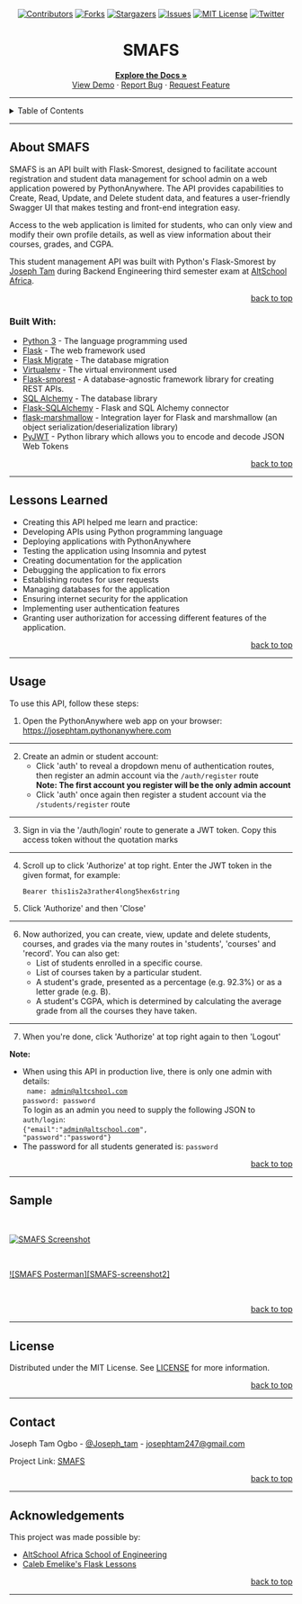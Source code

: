 <!-- Back to Top Navigation Anchor -->
<a name="readme-top"></a>

<!-- Project Shields -->
<div align="center">

  [![Contributors][contributors-shield]][contributors-url]
  [![Forks][forks-shield]][forks-url]
  [![Stargazers][stars-shield]][stars-url]
  [![Issues][issues-shield]][issues-url]
  [![MIT License][license-shield]][license-url]
  [![Twitter][twitter-shield]][twitter-url]
</div>

<!-- Project Name -->
<div align="center">
  <h1>SMAFS</h1>
</div>

<div>
  <p align="center">
    <a href="https://github.com/josephtam-github/SMAFS#readme"><strong>Explore the Docs »</strong></a>
    <br />
    <a href="/images/SMAFS_Full_Page.png">View Demo</a>
    ·
    <a href="https://github.com/josephtam-github/SMAFS/issues">Report Bug</a>
    ·
    <a href="https://github.com/josephtam-github/SMAFS/issues">Request Feature</a>
  </p>
</div>

---

<!-- Table of Contents -->
<details>
  <summary>Table of Contents</summary>
  <ol>
    <li>
      <a href="#about-SMAFS">About SMAFS</a>
      <ul>
        <li><a href="#built-with">Built With</a></li>
      </ul>
    </li>
    <li><a href="#lessons-learned">Lessons Learned</a></li>
    <li><a href="#usage">Usage</a></li>    
    <li><a href="#sample">Sample</a></li>
    <li><a href="#license">License</a></li>
    <li><a href="#contact">Contact</a></li>
    <li><a href="#acknowledgements">Acknowledgements</a></li>
  </ol>
  <p align="right"><a href="#readme-top">back to top</a></p>
</details>

---

<!-- About the Project -->
## About SMAFS

SMAFS is an API built with Flask-Smorest, designed to facilitate account registration and student data management for school admin on a web application powered by PythonAnywhere. The API provides capabilities to Create, Read, Update, and Delete student data, and features a user-friendly Swagger UI that makes testing and front-end integration easy.

Access to the web application is limited for students, who can only view and modify their own profile details, as well as view information about their courses, grades, and CGPA.

This student management API was built with Python's Flask-Smorest by <a href="https://www.github.com/josephtam-github">Joseph Tam</a> during Backend Engineering third semester exam at <a href="https://altschoolafrica.com/schools/engineering">AltSchool Africa</a>.

<p align="right"><a href="#readme-top">back to top</a></p>

### Built With:
* [Python 3](https://www.python.org/download/releases/3.0/) - The language programming used
* [Flask](http://flask.pocoo.org/) - The web framework used
* [Flask Migrate](https://pypi.org/project/Flask-Migrate/) - The database migration
* [Virtualenv](https://virtualenv.pypa.io/en/latest/) - The virtual environment used
* [Flask-smorest](https://flask-smorest.readthedocs.io/en/latest/) - A database-agnostic framework library for creating REST APIs.
* [SQL Alchemy](https://www.sqlalchemy.org/) - The database library
* [Flask-SQLAlchemy](http://flask-sqlalchemy.pocoo.org/2.3/) - Flask and SQL Alchemy connector
* [flask-marshmallow](https://flask-marshmallow.readthedocs.io/) - Integration layer for Flask and marshmallow (an object serialization/deserialization library)
* [PyJWT](https://pyjwt.readthedocs.io/) - Python library which allows you to encode and decode JSON Web Tokens

<p align="right"><a href="#readme-top">back to top</a></p>

---
<!-- Lessons from the Project -->
## Lessons Learned

* Creating this API helped me learn and practice:
* Developing APIs using Python programming language
* Deploying applications with PythonAnywhere
* Testing the application using Insomnia and pytest
* Creating documentation for the application
* Debugging the application to fix errors
* Establishing routes for user requests
* Managing databases for the application
* Ensuring internet security for the application
* Implementing user authentication features
* Granting user authorization for accessing different features of the application.

<p align="right"><a href="#readme-top">back to top</a></p>

---

<!-- GETTING STARTED -->
## Usage

To use this API, follow these steps:

1. Open the PythonAnywhere web app on your browser: https://josephtam.pythonanywhere.com

------------------------------------------------------------------------------------------

2. Create an admin or student account:
    - Click 'auth' to reveal a dropdown menu of authentication routes, then register an admin account via the <code>/auth/register</code> route <br> <b> Note: The first account you register will be the only admin account </b>
    - Click 'auth' once again then register a student account via the <code>/students/register</code> route

------------------------------------------------------------------------------------------

3. Sign in via the '/auth/login' route to generate a JWT token. Copy this access token without the quotation marks

------------------------------------------------------------------------------------------

4. Scroll up to click 'Authorize' at top right. Enter the JWT token in the given format, for example:
   ```
   Bearer this1is2a3rather4long5hex6string
   ```

5. Click 'Authorize' and then 'Close'

------------------------------------------------------------------------------------------

6. Now authorized, you can create, view, update and delete students, courses, and grades via the many routes in 'students', 'courses' and 'record'. You can also get:
    - List of students enrolled in a specific course.
    - List of courses taken by a particular student.
    - A student's grade, presented as a percentage (e.g. 92.3%) or as a letter grade (e.g. B).
    - A student's CGPA, which is determined by calculating the average grade from all the courses they have taken.

------------------------------------------------------------------------------------------

7. When you're done, click 'Authorize' at top right again to then 'Logout'
 
**Note:**
   - When using this API in production live, there is only one admin with details: 
        <br> <code> name: admin@altcshool.com</code> 
        <br> <code>password: password</code> 
        <br> To login as an admin you need to supply the following JSON to <code>auth/login</code>: <br>
        <code>{"email":"admin@altschool.com", "password":"password"}</code>
        <br>
   - The password for all students generated is: <code>password</code>
    

<p align="right"><a href="#readme-top">back to top</a></p>

---

<!-- Sample Screenshot -->
## Sample

<br>

[![SMAFS Screenshot][SMAFS-screenshot]](https://github.com/josephtam-github/SMAFS/blob/main/images/SMAFS_Full_Page.png)

<br>

[![SMAFS Posterman][SMAFS-screenshot2]](https://github.com/josephtam-github/SMAFS/blob/main/images/Posterman.png)

<br>

<p align="right"><a href="#readme-top">back to top</a></p>

---

<!-- License -->
## License

Distributed under the MIT License. See <a href="https://github.com/josephtam-github/SMAFS/blob/main/LICENSE">LICENSE</a> for more information.

<p align="right"><a href="#readme-top">back to top</a></p>

---

<!-- Contact -->
## Contact

Joseph Tam Ogbo - [@Joseph_tam](https://twitter.com/Joseph_tam_) - josephtam247@gmail.com

Project Link: [SMAFS](https://github.com/josephtam-github/SMAFS)

<p align="right"><a href="#readme-top">back to top</a></p>

---

<!-- Acknowledgements -->
## Acknowledgements

This project was made possible by:

* [AltSchool Africa School of Engineering](https://altschoolafrica.com/schools/engineering)
* [Caleb Emelike's Flask Lessons](https://github.com/CalebEmelike)

<p align="right"><a href="#readme-top">back to top</a></p>

---

<!-- Markdown Links & Images -->
[contributors-shield]: https://img.shields.io/github/contributors/josephtam-github/SMAFS.svg?style=for-the-badge
[contributors-url]: https://github.com/josephtam-github/SMAFS/graphs/contributors
[forks-shield]: https://img.shields.io/github/forks/josephtam-github/SMAFS.svg?style=for-the-badge
[forks-url]: https://github.com/josephtam-github/SMAFS/network/members
[stars-shield]: https://img.shields.io/github/stars/josephtam-github/SMAFS.svg?style=for-the-badge
[stars-url]: https://github.com/josephtam-github/SMAFS/stargazers
[issues-shield]: https://img.shields.io/github/issues/josephtam-github/SMAFS.svg?style=for-the-badge
[issues-url]: https://github.com/josephtam-github/SMAFS/issues
[license-shield]: https://img.shields.io/github/license/josephtam-github/SMAFS.svg?style=for-the-badge
[license-url]: https://github.com/josephtam-github/SMAFS/blob/main/LICENSE.txt
[twitter-shield]: https://img.shields.io/badge/-@josephtam-github-1ca0f1?style=for-the-badge&logo=twitter&logoColor=white&link=https://twitter.com/Joseph_tam_
[twitter-url]: https://twitter.com/Joseph_tam_
[SMAFS-screenshot]: https://github.com/josephtam-github/SMAFS/blob/main/images/SMAFS_Full_Page.png
[python]: https://img.shields.io/badge/python-3670A0?style=for-the-badge&logo=python&logoColor=ffdd54
[flask]: https://img.shields.io/badge/flask-%23000.svg?style=for-the-badge&logo=flask&logoColor=white
[sqlite]: https://img.shields.io/badge/sqlite-%2307405e.svg?style=for-the-badge&logo=sqlite&logoColor=white
